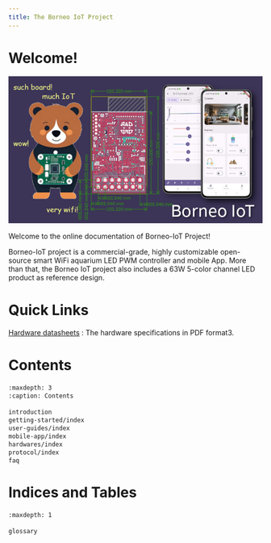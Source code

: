 ```yaml
---
title: The Borneo IoT Project
---
```


# Welcome!

![banner](images/borneo-hero.jpg)

Welcome to the online documentation of Borneo-IoT Project!

Borneo-IoT project is a commercial-grade, highly customizable open-source smart WiFi aquarium LED PWM controller and mobile App. More than that, the Borneo IoT project also includes a 63W 5-color channel LED product as reference design.

# Quick Links

[Hardware datasheets](https://github.com/oldrev/borneo/tree/master/hw/datasheets)
: The hardware specifications in PDF format3.

# Contents

```{toctree}
:maxdepth: 3
:caption: Contents

introduction
getting-started/index
user-guides/index
mobile-app/index
hardwares/index
protocol/index
faq
```


# Indices and Tables

```{toctree}
:maxdepth: 1

glossary
```
